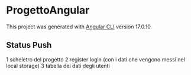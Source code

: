 # ProgettoAngular

This project was generated with [Angular CLI](https://github.com/angular/angular-cli) version 17.0.10.

## Status Push
1 scheletro del progetto
2 register login (con i dati che vengono messi nel local storage)
3 tabella dei dati degli utenti